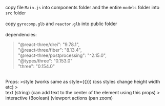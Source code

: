 copy file `Main.js` into components folder and the entire `models` folder into `src` folder
<br />
<br />
copy `gyrocomp.glb` and `reactor.glb` into public folder
<br />
<br />
dependencies:
>"@react-three/drei": "9.78.1",
><br />"@react-three/fiber": "8.13.4",
><br />"@react-three/postprocessing": "^2.15.0",
><br />"@types/three": "0.153.0"
><br />"three": "0.154.0"
<br />
Props:
>style (works same as style={{}}) (css styles change height width etc)
><br /> text (string) (can add text to the center of the element using this props)
><br /> interactive (Boolean) (viewport actions (pan zoom)
